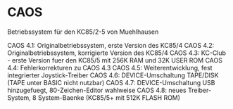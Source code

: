 # CAOS
 Betriebssystem für den KC85/2-5 von Muehlhausen

CAOS 4.1: Originalbetriebssystem, erste Version des KC85/4
CAOS 4.2: Originalbetriebssystem, korrigierte Version des KC85/4
CAOS 4.3: KC-Club - erste Version fuer den KC85/5 mit 256K RAM und 32K USER ROM
CAOS 4.4: Fehlerkorrekturen zu CAOS 4.3
CAOS 4.5: Weiterentwicklung, fest integrierter Joystick-Treiber
CAOS 4.6: DEVICE-Umschaltung TAPE/DISK (TAPE unter BASIC nicht nutzbar)
CAOS 4.7: DEVICE-Umschaltung USB hinzugefuegt, 80-Zeichen-Editor wahlweise
CAOS 4.8: neues Treiber-System, 8 System-Baenke (KC85/5+ mit 512K FLASH ROM)
